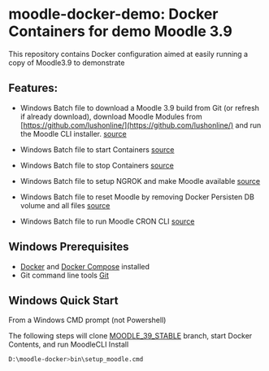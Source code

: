 # moodle-docker-demo: Docker Containers for demo Moodle 3.9

This repository contains Docker configuration aimed at easily running a copy of Moodle3.9 to demonstrate

## Features:
- Windows Batch file to download a Moodle 3.9 build from Git (or refresh if already download), download Moodle Modules from [https://github.com/lushonline/](https://github.com/lushonline/) and run the Moodle CLI installer. [source](bin/setup_moodle.cmd)
- Windows Batch file to start Containers [source](bin/start_moodle.cmd)
- Windows Batch file to stop Containers [source](bin/stop_moodle.cmd)
- Windows Batch file to setup NGROK and make Moodle available [source](bin/setup_ngrok.cmd)
- Windows Batch file to reset Moodle by removing Docker Persisten DB volume and all files [source](bin/reset_moodle.cmd)

- Windows Batch file to run Moodle CRON CLI [source](bin/start_cron_cli.cmd)


## Windows Prerequisites
- [Docker](https://docs.docker.com) and [Docker Compose](https://docs.docker.com/compose/) installed
- Git command line tools [Git](https://git-scm.com/download/win)


## Windows Quick Start
From a Windows CMD prompt (not Powershell)

The following steps will clone [MOODLE_39_STABLE](https://github.com/moodle/moodle/tree/MOODLE_39_STABLE) branch, start Docker Contents, and run MoodleCLI Install

```bash
D:\moodle-docker>bin\setup_moodle.cmd
```
